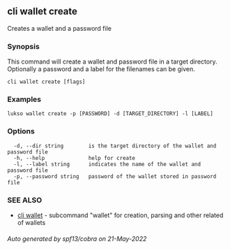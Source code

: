 ## cli wallet create

Creates a wallet and a password file 

### Synopsis

This command will create a wallet and password file in a target directory. Optionally a password and a label for the filenames can be given.

```
cli wallet create [flags]
```

### Examples

```
lukso wallet create -p [PASSWORD] -d [TARGET_DIRECTORY] -l [LABEL]
```

### Options

```
  -d, --dir string        is the target directory of the wallet and password file
  -h, --help              help for create
  -l, --label string      indicates the name of the wallet and password file
  -p, --password string   password of the wallet stored in password file
```

### SEE ALSO

* [cli wallet](cli_wallet.md)	 - subcommand "wallet" for creation, parsing and other related of wallets

###### Auto generated by spf13/cobra on 21-May-2022
